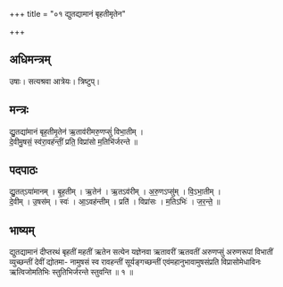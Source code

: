 +++
title = "०१ द्युतद्यामानं बृहतीमृतेन"

+++
## अधिमन्त्रम्
उषाः। सत्यश्रवा आत्रेयः। त्रिष्टुप्।

## मन्त्रः
द्यु॒तद्या॑मानं बृह॒तीमृ॒तेन॑ ऋ॒ताव॑रीमरु॒णप्सुं॑ विभा॒तीम् ।  
दे॒वीमु॒षसं॒ स्व॑रा॒वह॑न्तीं॒ प्रति॒ विप्रा॑सो म॒तिभि॑र्जरन्ते ॥

## पदपाठः
द्यु॒तत्ऽया॑मानम् । बृ॒ह॒तीम् । ऋ॒तेन॑ । ऋ॒तऽव॑रीम् । अ॒रु॒णऽप्सु॑म् । वि॒ऽभा॒तीम् ।  
दे॒वीम् । उ॒षस॑म् । स्वः॑ । आ॒ऽवह॑न्तीम् । प्रति॑ । विप्रा॑सः । म॒तिऽभिः॑ । ज॒र॒न्ते॒ ॥

## भाष्यम्
द्युतद्यामानं दीप्तरथं बृहतीं महतीं ऋतेन सत्येन यज्ञेनवा ऋतावरीं ऋतवतीं अरुणप्सुं अरुणरूपां विभातीं व्युच्छन्तीं देवीं द्योतमा- नामुषसं स्व रावहन्तीं सूर्यङ्गच्छन्तीं एवंमहानुभावामुषसंप्रति विप्रासोमेधाविनः ऋत्विजोमतिभिः स्तुतिभिर्जरन्ते स्तुवन्ति ॥ १ ॥